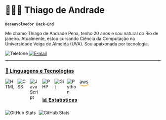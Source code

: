 # 🧑🏻‍💻 Thiago de Andrade

**`Desenvolvedor Back-End`**

Me chamo Thiago de Andrade Pena, tenho 20 anos e sou natural do Rio de janeiro. Atualmente, estou cursando Ciência da Computação na Universidade Veiga de Almeida (UVA). Sou apaixonada por tecnologia.

<p align="left">
    <a>
        <img 
            alt="Telefone" 
            title="Meu telefone" 
            src="https://custom-icon-badges.demolab.com/badge/(21) 98230--5395-orange?style=for-the-badge&logo=phone&logoColor=white"
        />
    </a>
    <a href="thiagoth3005@gmail.com">
        <img 
            alt="E-mail" 
            title="Meu Gmail" 
            src="https://custom-icon-badges.demolab.com/badge/deandradepenathiago@gmail.com-red?style=for-the-badge&logo=mention&logoColor=white"
        />
    </a>
    <a href="https://aws.amazon.com" target="_blank" rel="noreferrer">
</p>

---

### 🤖 Linguagens e Tecnologias

<img 
    align="left" 
    alt="HTML"
    title="HTML" 
    width="30px" 
    style="padding-right: 10px;" 
    src="https://cdn.jsdelivr.net/gh/devicons/devicon@latest/icons/html5/html5-original.svg" 
/>
<img 
    align="left" 
    alt="CSS" 
    title="CSS"
    width="30px" 
    style="padding-right: 10px;" 
    src="https://cdn.jsdelivr.net/gh/devicons/devicon@latest/icons/css3/css3-original.svg" 
/>
<img 
    align="left" 
    alt="JavaScript" 
    title="JavaScript"
    width="30px" 
    style="padding-right: 10px;" 
    src="https://cdn.jsdelivr.net/gh/devicons/devicon@latest/icons/javascript/javascript-original.svg" 
/>
<img 
    align="left" 
    alt="PHP" 
    title="PHP"
    width="30px" 
    style="padding-right: 10px;" 
    src="https://cdn.jsdelivr.net/gh/devicons/devicon@latest/icons/php/php-original.svg" 
/>

<img 
    align="left" 
    alt="Git" 
    title="Git"
    width="30px" 
    style="padding-right: 10px;" 
    src="https://cdn.jsdelivr.net/gh/devicons/devicon@latest/icons/git/git-original.svg" 
/>
<img 
    align="left" 
    alt="Python" 
    title="Python"
    width="30px" 
    style="padding-right: 10px;" 
    src="https://cdn.jsdelivr.net/gh/devicons/devicon@latest/icons/python/python-original.svg" 
/>
<img 
    align="left" 
    alt="Python" 
    title="Python"
    width="30px" 
    style="padding-right: 10px;" 
src="https://raw.githubusercontent.com/devicons/devicon/master/icons/amazonwebservices/amazonwebservices-original-wordmark.svg" 
/> 
<br/>
<br/>
### 📊 Estatísticas

<p>
  <img 
    align="left" 
    alt="GitHub Stats" 
    height="200" 
    style="padding-right: 10px;" 
    src="https://github-readme-stats.vercel.app/api?username=Thiag0h&show_icons=true&theme=tokyonight&include_all_commits=true&locale=pt-br" 
  />

<img 
      align="left" 
      alt="GitHub Stats" 
      height="200" 
      src="https://github-readme-stats.vercel.app/api/top-langs/?username=Thiag0h&theme=tokyonight&layout=compact&custom_title=Tecnologias&langs_count=9" 
  />





</p>
